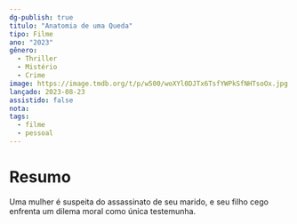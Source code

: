 ```yaml
---
dg-publish: true
titulo: "Anatomia de uma Queda"
tipo: Filme
ano: "2023"
gênero:
  - Thriller
  - Mistério
  - Crime
image: https://image.tmdb.org/t/p/w500/woXYl0DJTx6TsfYWPkSfNHTsoOx.jpg
lançado: 2023-08-23
assistido: false
nota: 
tags:
  - filme
  - pessoal
---
```


# Resumo
Uma mulher é suspeita do assassinato de seu marido, e seu filho cego enfrenta um dilema moral como única testemunha.
